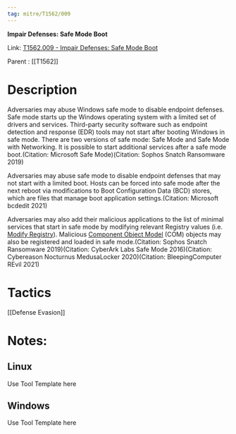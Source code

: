 ```yaml
---
tag: mitre/T1562/009
---
```


**Impair Defenses: Safe Mode Boot**

Link: [T1562.009 - Impair Defenses: Safe Mode Boot](https://attack.mitre.org/techniques/T1562/009)

Parent : [[T1562]]


# Description

Adversaries may abuse Windows safe mode to disable endpoint defenses. Safe mode starts up the Windows operating system with a limited set of drivers and services. Third-party security software such as endpoint detection and response (EDR) tools may not start after booting Windows in safe mode. There are two versions of safe mode: Safe Mode and Safe Mode with Networking. It is possible to start additional services after a safe mode boot.(Citation: Microsoft Safe Mode)(Citation: Sophos Snatch Ransomware 2019)

Adversaries may abuse safe mode to disable endpoint defenses that may not start with a limited boot. Hosts can be forced into safe mode after the next reboot via modifications to Boot Configuration Data (BCD) stores, which are files that manage boot application settings.(Citation: Microsoft bcdedit 2021)

Adversaries may also add their malicious applications to the list of minimal services that start in safe mode by modifying relevant Registry values (i.e. [Modify Registry](https://attack.mitre.org/techniques/T1112)). Malicious [Component Object Model](https://attack.mitre.org/techniques/T1559/001) (COM) objects may also be registered and loaded in safe mode.(Citation: Sophos Snatch Ransomware 2019)(Citation: CyberArk Labs Safe Mode 2016)(Citation: Cybereason Nocturnus MedusaLocker 2020)(Citation: BleepingComputer REvil 2021)

# Tactics


[[Defense Evasion]]


# Notes:

## Linux

Use Tool Template here

## Windows

Use Tool Template here